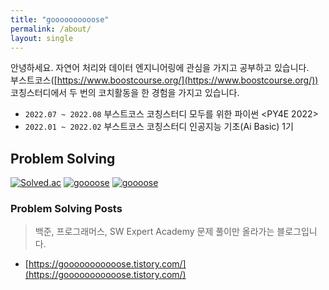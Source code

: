 ```yaml
---
title: "goooooooooose"
permalink: /about/
layout: single
---
```


안녕하세요. 자연어 처리와 데이터 엔지니어링에 관심을 가지고 공부하고 있습니다.  
부스트코스([https://www.boostcourse.org/](https://www.boostcourse.org/)) 코칭스터디에서 두 번의 코치활동을 한 경험을 가지고 있습니다.
- `2022.07 ~ 2022.08` 부스트코스 코칭스터디 모두를 위한 파이썬 <PY4E 2022>
- `2022.01 ~ 2022.02` 부스트코스 코칭스터디 인공지능 기초(Ai Basic) 1기

## Problem Solving
[![Solved.ac](http://mazassumnida.wtf/api/mini/generate_badge?boj=smk6221)](https://www.acmicpc.net/user/smk6221)
[![goooose](https://img.shields.io/endpoint?url=https%3A%2F%2Fatcoder-badges.now.sh%2Fapi%2Fatcoder%2Fjson%2Fgoooose)](https://atcoder.jp/users/goooose)
[![goooose](https://img.shields.io/endpoint?url=https%3A%2F%2Fatcoder-badges.now.sh%2Fapi%2Fcodeforces%2Fjson%2Fgoooose)](https://codeforces.com/profile/goooose)
### Problem Solving Posts
> 백준, 프로그래머스, SW Expert Academy 문제 풀이만 올라가는 블로그입니다.
- [https://gooooooooooose.tistory.com/](https://gooooooooooose.tistory.com/)